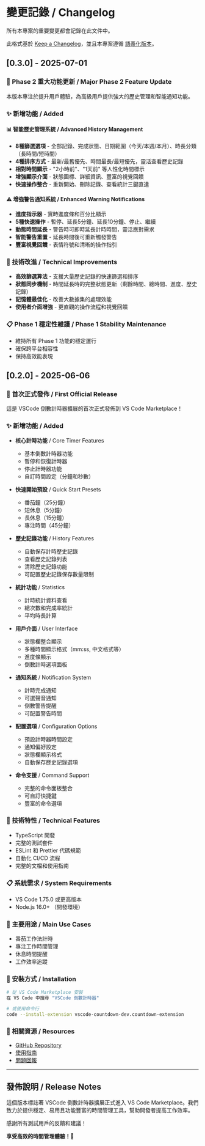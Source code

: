 # 變更記錄 / Changelog

所有本專案的重要變更都會記錄在此文件中。

此格式基於 [Keep a Changelog](https://keepachangelog.com/en/1.0.0/)，並且本專案遵循 [語義化版本](https://semver.org/spec/v2.0.0.html)。

## [0.3.0] - 2025-07-01

### 🎉 Phase 2 重大功能更新 / Major Phase 2 Feature Update

本版本專注於提升用戶體驗，為高級用戶提供強大的歷史管理和智能通知功能。

### ✨ 新增功能 / Added

#### 📊 智能歷史管理系統 / Advanced History Management
- **8種篩選選項** - 全部記錄、完成狀態、日期範圍（今天/本週/本月）、時長分類（長時間/短時間）
- **4種排序方式** - 最新/最舊優先、時間最長/最短優先，靈活查看歷史記錄
- **相對時間顯示** - "2小時前"、"1天前" 等人性化時間標示
- **增強顯示介面** - 狀態圖標、詳細資訊、豐富的視覺回饋
- **快速操作整合** - 重新開始、刪除記錄、查看統計三鍵直達

#### ⚠️ 增強警告通知系統 / Enhanced Warning Notifications
- **進度指示器** - 實時進度條和百分比顯示
- **5種快速操作** - 暫停、延長5分鐘、延長10分鐘、停止、繼續
- **動態時間延長** - 警告時可即時延長計時時間，靈活應對需求
- **智能警告重置** - 延長時間後可重新觸發警告
- **豐富視覺回饋** - 表情符號和清晰的操作指引

### 🔧 技術改進 / Technical Improvements
- **高效篩選算法** - 支援大量歷史記錄的快速篩選和排序
- **狀態同步機制** - 時間延長時的完整狀態更新（剩餘時間、總時間、進度、歷史記錄）
- **記憶體最佳化** - 改善大數據集的處理效能
- **使用者介面增強** - 更直觀的操作流程和視覺回饋

### 📋 Phase 1 穩定性維護 / Phase 1 Stability Maintenance
- 維持所有 Phase 1 功能的穩定運行
- 確保跨平台相容性
- 保持高效能表現

## [0.2.0] - 2025-06-06

### 🎉 首次正式發佈 / First Official Release

這是 VSCode 倒數計時器擴展的首次正式發佈到 VS Code Marketplace！

### ✨ 新增功能 / Added

- **核心計時功能** / Core Timer Features
  - 基本倒數計時器功能
  - 暫停和恢復計時器
  - 停止計時器功能
  - 自訂時間設定（分鐘和秒數）

- **快速開始預設** / Quick Start Presets
  - 番茄鐘（25分鐘）
  - 短休息（5分鐘）
  - 長休息（15分鐘）
  - 專注時間（45分鐘）

- **歷史記錄功能** / History Features
  - 自動保存計時歷史記錄
  - 查看歷史記錄列表
  - 清除歷史記錄功能
  - 可配置歷史記錄保存數量限制

- **統計功能** / Statistics
  - 計時統計資料查看
  - 總次數和完成率統計
  - 平均時長計算

- **用戶介面** / User Interface
  - 狀態欄整合顯示
  - 多種時間顯示格式（mm:ss, 中文格式等）
  - 進度條顯示
  - 倒數計時選項面板

- **通知系統** / Notification System
  - 計時完成通知
  - 可選聲音通知
  - 倒數警告提醒
  - 可配置警告時間

- **配置選項** / Configuration Options
  - 預設計時器時間設定
  - 通知偏好設定
  - 狀態欄顯示格式
  - 自動保存歷史記錄選項

- **命令支援** / Command Support
  - 完整的命令面板整合
  - 可自訂快捷鍵
  - 豐富的命令選項

### 🔧 技術特性 / Technical Features

- TypeScript 開發
- 完整的測試套件
- ESLint 和 Prettier 代碼規範
- 自動化 CI/CD 流程
- 完整的文檔和使用指南

### 📋 系統需求 / System Requirements

- VS Code 1.75.0 或更高版本
- Node.js 16.0+ （開發環境）

### 🎯 主要用途 / Main Use Cases

- 番茄工作法計時
- 專注工作時間管理
- 休息時間提醒
- 工作效率追蹤

### 🚀 安裝方式 / Installation

```bash
# 從 VS Code Marketplace 安裝
在 VS Code 中搜尋 "VSCode 倒數計時器"

# 或使用命令行
code --install-extension vscode-countdown-dev.countdown-extension
```

### 📖 相關資源 / Resources

- [GitHub Repository](https://github.com/vscode-countdown-dev/countdown-extension)
- [使用指南](README.md)
- [問題回報](https://github.com/vscode-countdown-dev/countdown-extension/issues)

---

## 發佈說明 / Release Notes

這個版本標誌著 VSCode 倒數計時器擴展正式進入 VS Code Marketplace。我們致力於提供穩定、易用且功能豐富的時間管理工具，幫助開發者提高工作效率。

感謝所有測試用戶的反饋和建議！

**享受高效的時間管理體驗！🎯**